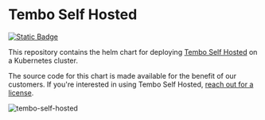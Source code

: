 # Tembo Self Hosted

[![Static Badge](https://img.shields.io/badge/%40tembo-community?logo=slack&label=slack)](https://join.slack.com/t/tembocommunity/shared_invite/zt-293gc1k0k-3K8z~eKW1SEIfrqEI~5_yw)

This repository contains the helm chart for deploying [Tembo Self Hosted](https://tembo.io/docs/product/software/tembo-self-hosted/overview)
on a Kubernetes cluster.

The source code for this chart is made available for the benefit of our customers. If you're interested in using Tembo
Self Hosted, [reach out for a license](https://calendly.com/ian-tembo).

![tembo-self-hosted](https://github.com/tembo-io/tembo-self-hosted/assets/8935584/082dd81b-d71a-4dd6-812a-cb51d68618c9)
